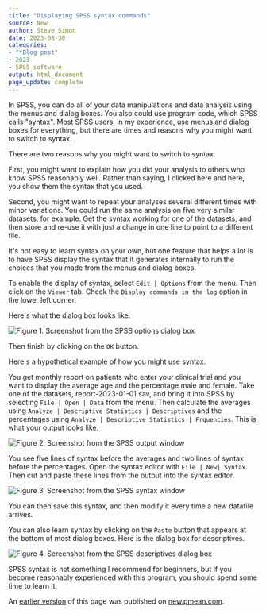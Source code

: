 ```yaml
---
title: "Displaying SPSS syntax commands"
source: New
author: Steve Simon
date: 2023-08-30
categories:
- "*Blog post"
- 2023
- SPSS software
output: html_document
page_update: complete
---
```


In SPSS, you can do all of your data manipulations and data analysis using the menus and dialog boxes. You also could use program code, which SPSS calls "syntax". Most SPSS users, in my experience, use menus and dialog boxes for everything, but there are times and reasons why you might want to switch to syntax.

<!---more--->

There are two reasons why you might want to switch to syntax. 

First, you might want to explain how you did your analysis to others who know SPSS reasonably well. Rather than saying, I clicked here and here, you show them the syntax that you used.

Second, you might want to repeat your analyses several different times with minor variations. You could run the same analysis on five very similar datasets, for example. Get the syntax working for one of the datasets, and then store and re-use it with just a change in one line to point to a different file.

It's not easy to learn syntax on your own, but one feature that helps a lot is to have SPSS display the syntax that it generates internally to run the choices that you made from the menus and dialog boxes.

To enable the display of syntax, select ```Edit | Options``` from the menu. Then click on the ```Viewer``` tab. Check the ```Display commands in the log``` option in the lower left corner.

Here's what the dialog box looks like.

![Figure 1. Screenshot from the SPSS options dialog box](http://www.pmean.com/new-images/23/display-commands-01.png)

Then finish by clicking on the ```OK``` button.

Here's a hypothetical example of how you might use syntax.

You get monthly report on patients who enter your clinical trial and you want to display the average age and the percentage male and female. Take one of the datasets, report-2023-01-01.sav, and bring it into SPSS by selecting ```File | Open | Data``` from the menu. Then calculate the averages using ```Analyze | Descriptive Statistics | Descriptives``` and the percentages using ```Analyze | Descriptive Statistics | Frquencies```. This is what your output looks like.

![Figure 2. Screenshot from the SPSS output window](http://www.pmean.com/new-images/23/display-commands-02.png)

You see five lines of syntax before the averages and two lines of syntax before the percentages. Open the syntax editor with ```File | New| Syntax```. Then cut and paste these lines from the output into the syntax editor. 

![Figure 3. Screenshot from the SPSS syntax window](http://www.pmean.com/new-images/23/display-commands-03.png)

You can then save this syntax, and then modify it every time a new datafile arrives.

You can also learn syntax by clicking on the ```Paste``` button that appears at the bottom of most dialog boxes. Here is the dialog box for descriptives.

![Figure 4. Screenshot from the SPSS descriptives dialog box](http://www.pmean.com/new-images/23/display-commands-04.png)

SPSS syntax is not something I recommend for beginners, but if you become reasonably experienced with this program, you should spend some time to learn it.

An [earlier version][sim2] of this page was published on [new.pmean.com][sim1].

[sim1]: http://new.pmean.com
[sim2]: http://new.pmean.com/display-commands/
